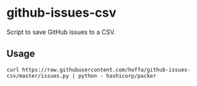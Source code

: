# github-issues-csv

Script to save GitHub issues to a CSV.

## Usage

```shell
curl https://raw.githubusercontent.com/hoffa/github-issues-csv/master/issues.py | python - hashicorp/packer
```
